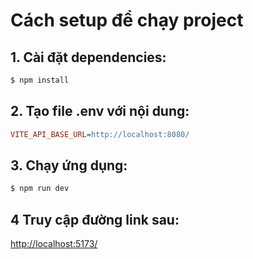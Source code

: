 # Cách setup để chạy project

## 1. Cài đặt dependencies:

```bash
$ npm install
```
## 2. Tạo file .env với nội dung:

```ini
VITE_API_BASE_URL=http://localhost:8080/
```
## 3. Chạy ứng dụng:

```bash
$ npm run dev
```
## 4 Truy cập đường link sau: 


<a href="http://localhost:5173/" target="_blank">http://localhost:5173/</a>
